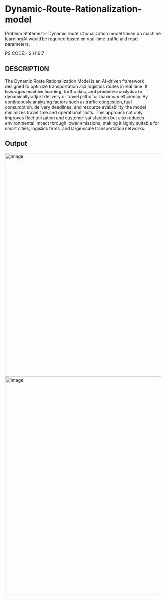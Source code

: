 # Dynamic-Route-Rationalization-model
Problem Statement:- Dynamic route rationalization model based on machine learning/AI would be required based on real-time traffic and road parameters.
<br>

PS CODE:- SIH1617

## DESCRIPTION
The Dynamic Route Rationalization Model is an AI-driven framework designed to optimize transportation and logistics routes in real time. It leverages machine learning, traffic data, and predictive analytics to dynamically adjust delivery or travel paths for maximum efficiency. By continuously analyzing factors such as traffic congestion, fuel consumption, delivery deadlines, and resource availability, the model minimizes travel time and operational costs. This approach not only improves fleet utilization and customer satisfaction but also reduces environmental impact through lower emissions, making it highly suitable for smart cities, logistics firms, and large-scale transportation networks.

## Output 

<img width="1354" height="724" alt="Image" src="https://github.com/user-attachments/assets/2ee90b00-56f5-4650-a159-e12d7e12f20b" />

<img width="1351" height="705" alt="Image" src="https://github.com/user-attachments/assets/a971f9e3-f4f2-470f-adcc-8602227ce84b" />
